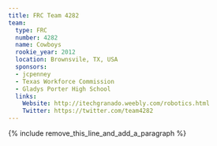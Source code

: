 ```yaml
---
title: FRC Team 4282
team:
  type: FRC
  number: 4282
  name: Cowboys
  rookie_year: 2012
  location: Brownsvile, TX, USA
  sponsors:
  - jcpenney
  - Texas Workforce Commission
  - Gladys Porter High School
  links:
    Website: http://itechgranado.weebly.com/robotics.html
    Twitter: https://twitter.com/team4282
---
```


{% include remove_this_line_and_add_a_paragraph %}